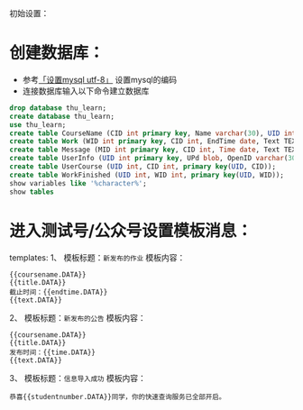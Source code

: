 初始设置：




# 创建数据库：
* 参考[「设置mysql utf-8」](http://stackoverflow.com/questions/3513773/change-mysql-default-character-set-to-utf-8-in-my-cnf)
设置mysql的编码
* 连接数据库输入以下命令建立数据库
```sql
drop database thu_learn;
create database thu_learn;
use thu_learn;
create table CourseName (CID int primary key, Name varchar(30), UID int, UPd blob);
create table Work (WID int primary key, CID int, EndTime date, Text TEXT, Title varchar(63));
create table Message (MID int primary key, CID int, Time date, Text TEXT, Title varchar(63));
create table UserInfo (UID int primary key, UPd blob, OpenID varchar(30));
create table UserCourse (UID int, CID int, primary key(UID, CID));
create table WorkFinished (UID int, WID int, primary key(UID, WID));
show variables like '%character%';
show tables
```

# 进入测试号/公众号设置模板消息：

templates:
1、
模板标题：```新发布的作业```
模板内容：
```
{{coursename.DATA}}
{{title.DATA}}
截止时间：{{endtime.DATA}}
{{text.DATA}}
```
2、
模板标题：```新发布的公告```
模板内容：
```
{{coursename.DATA}}
{{title.DATA}}
发布时间：{{time.DATA}}
{{text.DATA}}
```
3、
模板标题：```信息导入成功```
模板内容：
```
恭喜{{studentnumber.DATA}}同学，你的快速查询服务已全部开启。
```